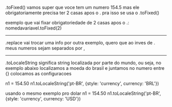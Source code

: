 .toFixed()
vamos super que voce tem um numero 154.5 mas ele obrigatoriamente precisa ter 2 casas apos o .
pra isso se usa o .toFixed()

exemplo que vai fixar obrigatoriedade de 2 casas apos o .:
nomedavariavel.toFixed(2)

<script>
n1 = 154.5
n1.toFixed(2)
154.50
</script>

_______________________________________________________
.replace
vai trocar uma info por outra
exemplo, quero que ao inves de . meus numeros sejam separados por ,

<script>
n1 = 154.5
n1.toFixed(2).replace('.',',') //aqui no replace eu disse que ao inves de . quero que seja ,
154,50
</script>

_____________________________________________________
.toLocaleString
significa string localizada por parte do mundo, ou seja, no exemplo abaixo localizamos a moeda do brasil e juntamos no numero
entre {} colocamos as configuracoes

n1 = 154.50
n1.toLocaleString('pt-BR', {style: 'currency', currency: 'BRL'})

usando o mesmo exemplo pro dolar
n1 = 154.50
n1.toLocaleString('pt-BR', {style: 'currency', currency: 'USD'})